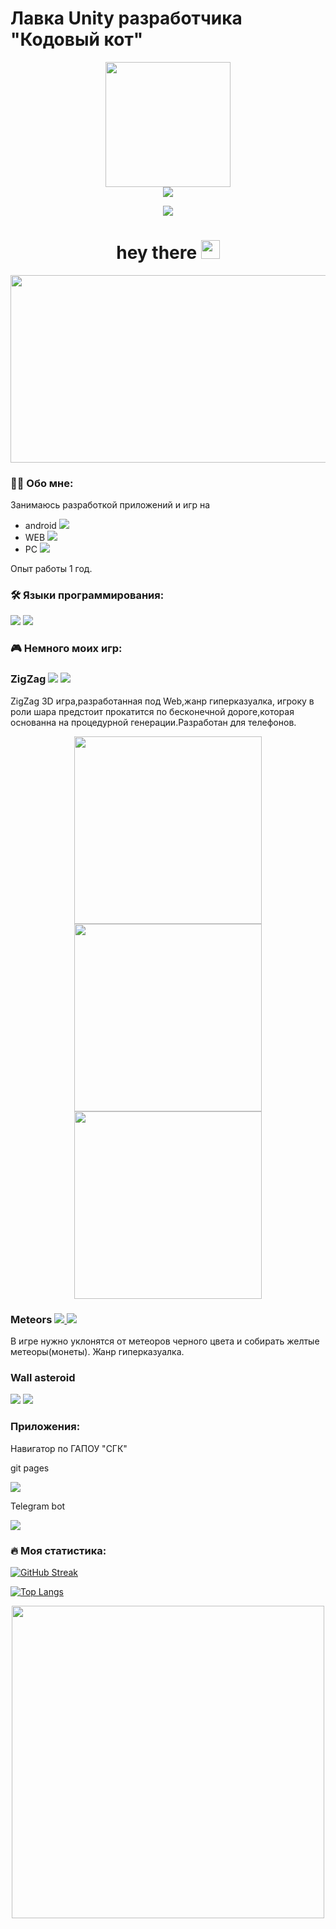 # Лавка Unity разработчика "Кодовый кот"

<div ="header" align = "center">
    <img src = "https://media.giphy.com/media/XdV0ptvZx1N6y9Wu6a/giphy.gif?cid=790b7611kxga0ree44gwymaogd2bk7xkqnfr1elt83sxuifb&ep=v1_stickers_search&rid=giphy.gif&ct=s" width = "200">
    </amg>
</div>

<div id = "header" align ="center">
     <a href = "https://t.me/TheCodeCat">
        <img src = "https://img.shields.io/badge/telegram-white?logo=telegram&logoColor=blue&logoSize=30"></amg>
    </a>
    
  <img src = "https://komarev.com/ghpvc/?username=TheCodCat&style=flat-square"></amg>
<h1>
  hey there
  <img src="https://media.giphy.com/media/hvRJCLFzcasrR4ia7z/giphy.gif" width="30px"/>
</h1>
</div>

<div align="center">
  <img src="https://media.giphy.com/media/dWesBcTLavkZuG35MI/giphy.gif" width="600" height="300"/>
</div>

### :man_technologist: Обо мне:
Занимаюсь разработкой приложений и игр на
  * android ![](https://img.icons8.com/?size=15&id=P2AnGyiJxMpp&format=png&color=000000)
  * WEB ![](https://img.icons8.com/?size=15&id=uiRbRCzBslGS&format=png&color=000000)
  * PC ![](https://img.icons8.com/?size=15&id=omld7q4iT5H1&format=png&color=000000)

 Опыт работы 1 год.
  ### :hammer_and_wrench: Языки программирования:
  ![](https://img.icons8.com/?size=30&id=40669&format=png&color=000000)
  ![](https://img.icons8.com/?size=30&id=39848&format=png&color=000000)

### 🎮 Немного моих игр:

<div id = "Game">
<h3> ZigZag
    <img src = "https://img.icons8.com/?size=15&id=FgyP7vkcljMa&format=png&color=000000"></amg>
    <a href = "https://thecodcat.github.io/WEBGiperZ">
        <img src ="https://img.shields.io/badge/ZigZag-red?style=flat"></img>
    </a>
</h3>
<p>
    ZigZag 3D игра,разработанная под Web,жанр гиперказуалка, игроку в роли шара предстоит прокатится по бесконечной дороге,которая основанна на процедурной генерации.Разработан для телефонов.  
    </p>
    <div align = "center">
    <img src = "https://i.postimg.cc/dQjsfJ1W/Image-Sequence-005-0000.png" height = "300"></img>
    <img src = "https://i.postimg.cc/7PKv7hby/Image-Sequence-006-0074.png" height = "300"></img>
    <img src = "https://i.postimg.cc/4xdm4GKh/Image-Sequence-006-0180.png" height = "300"></img>
    </div>
</p>
<h3> Meteors
     <a href = "https://thecodcat.github.io/WEBMeteors">
        <img src ="https://img.shields.io/badge/Meteors-yellow?style=flat"></img>
    </a>
    <img src = "https://img.icons8.com/?size=15&id=11894&format=png&color=000000"></amg>
</h3>
<p>
    В игре нужно уклонятся от метеоров черного цвета и собирать желтые метеоры(монеты). Жанр гиперказуалка.
</p>
<h3>
    Wall asteroid
</h3>
<img src = "https://img.icons8.com/?size=15&id=MP4mk-h7lyZW&format=png&color=000000"></amg>    
<a href = "https://thecodcat.github.io/WEBKazual/">
    <img src ="https://img.shields.io/badge/Wall asteroid-yellow?style=flat">
    </img>
</a>
</div>

### Приложения:
Навигатор по ГАПОУ "СГК"
<div>
    <p>git pages</p>
    <a href = "https://thecodcat.github.io/WEBNav/">
        <img src = "https://img.shields.io/badge/Navigation-blue?style=flat&logo=github&logoColor=white"></amg>
    </a>
    <p>Telegram bot</p>
    <a href ="https://t.me/SGKNavigation_bot">
        <img src = "https://img.shields.io/badge/NavigationBot-blue?style=flat&logo=telegram&logoColor=white"></img>
    </a>
</div>

### :fire: Моя статистика:
[![GitHub Streak](http://github-readme-streak-stats.herokuapp.com?user=TheCodCat&theme=dark&background=000000)](https://git.io/streak-stats)

[![Top Langs](https://github-readme-stats.vercel.app/api/top-langs/?username=TheCodCat&layout=compact&theme=vision-friendly-dark)](https://github.com/anuraghazra/github-readme-stats)

<div align = "center">
    <img src = "https://i.postimg.cc/pTg4L4fH/hospital-hello.gif" align = "center" height = "500" wigth = "500"></img>
</div>
